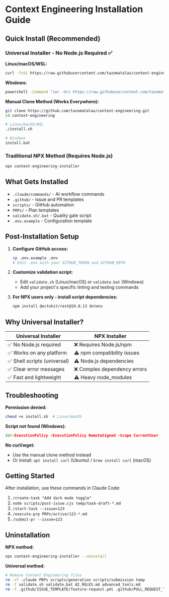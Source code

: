 # Context Engineering Installation Guide

## Quick Install (Recommended)

### Universal Installer - No Node.js Required ✅

**Linux/macOS/WSL:**
```bash
curl -fsSL https://raw.githubusercontent.com/tazomatalax/context-engineering/main/install.sh | bash
```

**Windows:**
```cmd
powershell -Command "iwr -Uri https://raw.githubusercontent.com/tazomatalax/context-engineering/main/install.bat -OutFile install.bat && .\install.bat"
```

**Manual Clone Method (Works Everywhere):**
```bash
git clone https://github.com/tazomatalax/context-engineering.git
cd context-engineering

# Linux/macOS/WSL
./install.sh

# Windows
install.bat
```

### Traditional NPX Method (Requires Node.js)

```bash
npx context-engineering-installer
```

## What Gets Installed

- `.claude/commands/` - AI workflow commands
- `.github/` - Issue and PR templates  
- `scripts/` - GitHub automation
- `PRPs/` - Plan templates
- `validate.sh/.bat` - Quality gate script
- `.env.example` - Configuration template

## Post-Installation Setup

1. **Configure GitHub access:**
   ```bash
   cp .env.example .env
   # Edit .env with your GITHUB_TOKEN and GITHUB_REPO
   ```

2. **Customize validation script:**
   - Edit `validate.sh` (Linux/macOS) or `validate.bat` (Windows)
   - Add your project's specific linting and testing commands

3. **For NPX users only - install script dependencies:**
   ```bash
   npm install @octokit/rest@19.0.13 dotenv
   ```

## Why Universal Installer?

| Universal Installer | NPX Installer |
| --- | --- |
| ✅ No Node.js required | ❌ Requires Node.js/npm |
| ✅ Works on any platform | ⚠️ npm compatibility issues |
| ✅ Shell scripts (universal) | ⚠️ Node.js dependencies |
| ✅ Clear error messages | ❌ Complex dependency errors |
| ✅ Fast and lightweight | ⚠️ Heavy node_modules |

## Troubleshooting

**Permission denied:**
```bash
chmod +x install.sh  # Linux/macOS
```

**Script not found (Windows):**
```cmd
Set-ExecutionPolicy -ExecutionPolicy RemoteSigned -Scope CurrentUser
```

**No curl/wget:**
- Use the manual clone method instead
- Or install: `apt install curl` (Ubuntu) / `brew install curl` (macOS)

## Getting Started

After installation, use these commands in Claude Code:

1. `/create-task "Add dark mode toggle"`
2. `node scripts/post-issue.cjs temp/task-draft-*.md` 
3. `/start-task --issue=123`
4. `/execute-prp PRPs/active/123-*.md`
5. `/submit-pr --issue=123`

## Uninstallation

**NPX method:**
```bash
npx context-engineering-installer --uninstall
```

**Universal method:**
```bash
# Remove Context Engineering files
rm -rf .claude PRPs scripts/generation scripts/submission temp
rm -f validate.sh validate.bat AI_RULES.md advanced_tools.md
rm -f .github/ISSUE_TEMPLATE/feature-request.yml .github/PULL_REQUEST_TEMPLATE.md
```
